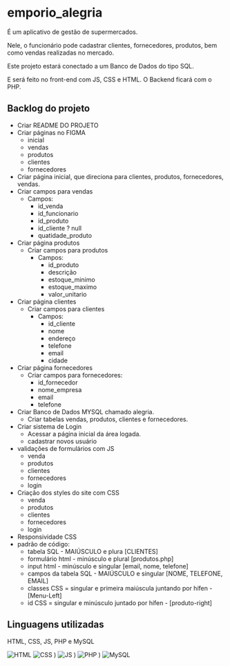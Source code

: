 # **emporio_alegria**
É um aplicativo de gestão de supermercados.

Nele, o funcionário pode cadastrar clientes, fornecedores, produtos, bem como vendas realizadas no mercado.

Este projeto estará conectado a um Banco de Dados do tipo SQL.

E será feito no front-end com JS, CSS e HTML.
O Backend ficará com o PHP.

## **Backlog do projeto**

- Criar README DO PROJETO
- Criar páginas no FIGMA
  - inicial
  - vendas
  - produtos
  - clientes
  - fornecedores
- Criar página inicial, que direciona para clientes, produtos, fornecedores, vendas.
- Criar campos para vendas
  - Campos:
    - id_venda
    - id_funcionario
    - id_produto
    - id_cliente ? null
    - quatidade_produto
- Criar página produtos
  - Criar campos para produtos
    - Campos:
      - id_produto
      - descrição
      - estoque_minimo
      - estoque_maximo
      - valor_unitario
- Criar página clientes 
  - Criar campos para clientes
    - Campos:
      - id_cliente
      -   nome
      -   endereço
      -   telefone
      -   email
      -   cidade
- Criar página fornecedores
  - Criar campos para fornecedores:
    - id_fornecedor
    - nome_empresa
    - email
    - telefone
- Criar Banco de Dados MYSQL chamado alegria.
  - Criar tabelas vendas, produtos, clientes e fornecedores.
- Criar sistema de Login
  - Acessar a página inicial da área logada.
  - cadastrar novos usuário
- validações de formulários com JS
  -   venda
  -   produtos
  -   clientes
  -   fornecedores
  -   login
 - Criação dos styles do site com CSS
   -   venda
   -   produtos
   -   clientes
   -   fornecedores
   -   login
  - Responsividade CSS
- padrão de código:
  -   tabela SQL - MAIÚSCULO e plura [CLIENTES]
  -   formulário html - minúsculo e plural [produtos.php]
  -   input html - minúsculo e singular [email, nome, telefone]
  -   campos da tabela SQL - MAIÚSCULO e singular [NOME, TELEFONE, EMAIL]
  -   classes CSS = singular e primeira maiúscula juntando por hífen - [Menu-Left]
  -   id CSS = singular e minúsculo juntado por hífen - [produto-right]

## **Linguagens utilizadas**

HTML, CSS, JS, PHP e MySQL

![HTML](https://github.com/user-attachments/assets/20b136b3-2645-45b3-9612-3836a690591f)
![CSS](https://github.com/user-attachments/assets/dfded212-4fd1-4d96-8f3c-136f3cea2791)
)
![JS](https://github.com/user-attachments/assets/aa3a15dc-1352-4d37-bcee-2d85cf2ad1f6)
)
![PHP](https://github.com/user-attachments/assets/43dd2955-8954-452d-b04e-96abfb2870fa)
)
![MySQL](https://github.com/user-attachments/assets/02398dd2-6d5f-478c-b545-62f2c52fd8ab)


